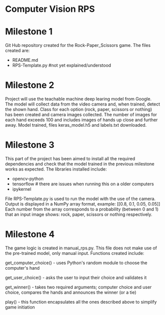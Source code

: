 # Computer Vision RPS

# Milestone 1
Git Hub repository created for the Rock-Paper_Scissors game. The files created are:
- README.md
- RPS-Template.py #not yet explained/understood

# Milestone 2
Project will use the teachable machine deep learing model from Google. The model will collect data from the video camera and, when trained, detect the shown hand.
Class for each option (rock, paper, scissors or nothing) has been created and camera images collected. The number of images for each hand exceeds 100 and includes images of hands up close
and further away.
Model trained, files keras_model.h5 and labels.txt downloaded.

# Milestone 3
This part of the project has been aimed to install all the required dependencies and check that the model trained in the previous milestone works as expected.
The libraries installed include:
- opencv-python
- tensorflow # there are issues when running this on a older computers
- ipykernel

File RPS-Template.py is used to run the model with the use of the camera. Output is displayed in a NumPy array format, example:
[[0.8, 0.1, 0.05, 0.05]]
Each number from the array corresponds to a probability (between 0 and 1) that an input image shows: rock, paper, scissors or nothing respectively.

# Milestone 4
The game logic is created in manual_rps.py. This file does not make use of the pre-trained model, only manual input.
Functions created include:

get_computer_choice() - uses Python's random module to choose the computer's hand

get_user_choice() - asks the user to input their choice and validates it

get_winner() - takes two required arguments; computer choice and user choice, compares the hands and announces the winner (or a tie)

play() - this function encapsulates all the ones described above to simplify game initiation
